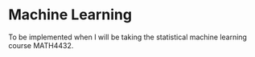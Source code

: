 # Machine Learning
To be implemented when I will be taking the statistical machine learning course MATH4432.